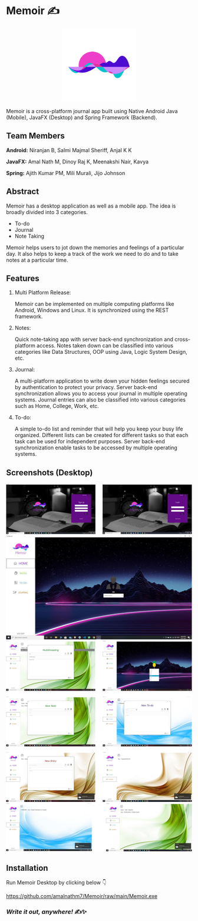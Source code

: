 # Memoir ✍

<div align="center">
  <img src="src/memoir/logo.png" width="200">
</div>

Memoir is a cross-platform journal app built using Native Android Java (Mobile), JavaFX (Desktop) and Spring Framework (Backend).

## Team Members

__Android:__ Niranjan B, Salmi Majmal Sheriff, Anjal K K

__JavaFX:__ Amal Nath M, Dinoy Raj K, Meenakshi Nair, Kavya

__Spring:__ Ajith Kumar PM, Mili Murali, Jijo Johnson

## Abstract
Memoir has a desktop application as well as a mobile app.
The idea is broadly divided into 3 categories.
- To-do
- Journal
- Note Taking

Memoir helps users to jot down the memories and feelings of a particular day. It also
helps to keep a track of the work we need to do and to take notes at a particular time.

## Features
1. Multi Platform Release:

    Memoir can be implemented on multiple computing platforms like Android,
Windows and Linux. It is synchronized using the REST framework.

2. Notes:

    Quick note-taking app with server back-end synchronization and cross-platform
access. Notes taken down can be classified into various categories like Data Structures, OOP
using Java, Logic System Design, etc.

3. Journal:

    A multi-platform application to write down your hidden feelings secured by
authentication to protect your privacy. Server back-end synchronization allows you to access your journal in multiple
operating systems. Journal entries can also be classified into various categories such as Home, College,
Work, etc.

4. To-do:

    A simple to-do list and reminder that will help you keep your busy life organized. 
Different lists can be created for different tasks so that each task can be used for
independent purposes. Server back-end synchronization enable tasks to be accessed by multiple operating
systems.

## Screenshots (Desktop)
<img src="screenshots/1.jpg"> <img src="screenshots/2.jpg"> 
<img src="screenshots/3.jpg"> <img src="screenshots/4.jpg"> 

## Installation

Run Memoir Desktop by clicking below 👇

https://github.com/amalnathm7/Memoir/raw/main/Memoir.exe

### _Write it out, anywhere!_ ✍✨
